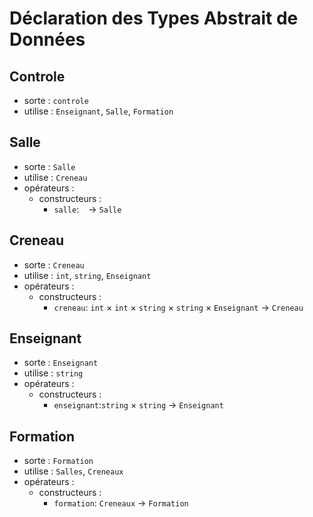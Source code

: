# Déclaration des Types Abstrait de Données

## Controle

- sorte : `controle`
- utilise : `Enseignant`, `Salle`, `Formation`

## Salle

- sorte : `Salle`
- utilise : `Creneau`
- opérateurs :
    - constructeurs :
        - `salle`$\colon$ ` ` $\to$ `Salle`

## Creneau

- sorte : `Creneau`
- utilise : `int`, `string`, `Enseignant`
- opérateurs :
  - constructeurs :
    - `creneau`$\colon$ `int` $\times$ `int` $\times$ `string` $\times$ `string` $\times$ `Enseignant` $\to$ `Creneau`

## Enseignant

- sorte : `Enseignant`
- utilise : `string`
- opérateurs :
    - constructeurs :
        - `enseignant`$\colon$`string` $\times$ `string` $\to$ `Enseignant`

## Formation

- sorte : `Formation`
- utilise : `Salles`, `Creneaux`
- opérateurs :
  - constructeurs :
    - `formation`$\colon$ `Creneaux` $\to$ `Formation`

